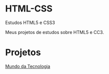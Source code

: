 # HTML-CSS
 Estudos HTML5 e CSS3

Meus projetos de estudos sobre HTML5 e CC3.

<h1>Projetos</h1>

<p><a href="https://yurtachi.github.io/mundo-tech/"> Mundo da Tecnologia</a></p>